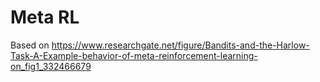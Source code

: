 # Meta RL
Based on https://www.researchgate.net/figure/Bandits-and-the-Harlow-Task-A-Example-behavior-of-meta-reinforcement-learning-on_fig1_332466679
